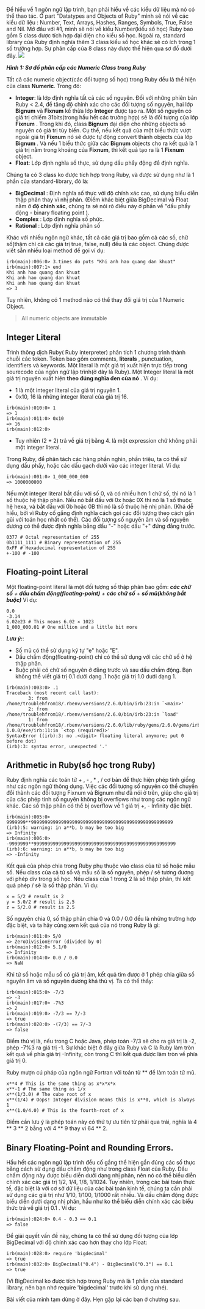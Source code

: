 Để hiểu về 1 ngôn ngữ lập trình, bạn phải hiểu về các kiểu dữ liệu mà nó có thể thao tác. Ở part "Datatypes and Objects of Ruby" mình sẽ nói về các kiểu dữ liệu : Number, Text, Arrays, Hashes, Ranges, Symbols, True, False and Nil. Mở đầu với #1, mình sẽ nói về kiểu Number(kiểu số học)
Ruby bao gồm 5 class được tích hợp đại diện cho kiểu số học. Ngoài ra, standard library của Ruby định nghĩa thêm 3 class kiểu số học khác sẽ có ích trong 1 số trường hợp. Sự phân cấp của 8 class này được thể hiện qua sơ đồ dưới đây.
![](https://images.viblo.asia/2e20c660-38d9-4c5f-9368-ef173df68b3f.png)

***Hình 1: Sơ đồ phân cấp các Numeric Class trong Ruby***

Tất cả các numeric object(các đối tượng số học) trong Ruby đều là thể hiện của class **Numeric**. Trong đó:
* **Integer**: là lớp định nghĩa tất cả các số nguyên. Đối với những phiên bản Ruby < 2.4, để tăng độ chính xác cho các đối tượng số nguyên, hai lớp **Bignum** và **Fixnum** kế thừa lớp **Integer** được tạo ra. Một số nguyên có giá trị chiếm 31bits(trong hầu hết các trường hợp) sẽ là đối tượng của lớp **Fixnum** . Trong khi đó, class **Bignum** đại diện cho những objects số nguyên có giá trị tùy biến. Cụ thể, nếu kết quả của một biểu thức vượt ngoài giá trị **Fixnum** nó sẽ được tự động convert thành objects của lớp **Bignum** . Và nếu 1 biểu thức giữa các **Bignum** objects cho ra kết quả là 1 giá trị nằm trong khoảng của **Fixnum**, thì kết quả tạo ra là 1 **Fixnum** object.
* **Float**: Lớp định nghĩa số thực, sử dụng dấu phẩy động để định nghĩa. 

Chúng ta có 3 class ko được tích hợp trong Ruby, và được sử dụng như là 1 phần của standard-library, đó là:
* **BigDecimal** : Định nghĩa số thực với độ chính xác cao, sử dụng biểu diễn thập phân thay vì nhị phân. (Điểm khác biệt giữa BigDecimal và Float nằm ở **độ chính xác**, chúng ta sẽ nói rõ điều này ở phần về "dấu phẩy động - binary floating point ).
* **Complex** : Lớp định nghĩa số phức.
* **Rational** : Lớp định nghĩa phân số 

Khác với nhiều ngôn ngữ khác, tất cả các giá trị bao gồm cả các số, chữ số(thậm chí cả các giá trị true, false, null) đều là các object. Chúng được viết sẵn nhiều loại method để gọi ví dụ: 
```
irb(main):006:0> 3.times do puts "Khi anh hao quang dan khuat"
irb(main):007:1> end
Khi anh hao quang dan khuat
Khi anh hao quang dan khuat
Khi anh hao quang dan khuat
=> 3
```
Tuy nhiên, không có 1 method nào có thể thay đổi giá trị của 1 Numeric Object. 
> All numeric objects are immutable

## Integer Literal
Trình thông dịch Ruby( Ruby interpreter) phân tích 1 chương trình thành chuỗi các token. Token bao gồm comments, **literals** , punctuation, identifiers và keywords. 
Một literal là một giá trị xuất hiện trực tiếp trong sourecode của ngôn ngữ lập trình(ở đây là Ruby). Một Integer literal là một giá trị nguyên xuất hiện **theo đúng nghĩa đen của nó** .
Ví dụ:  
* 1 là một integer literal của giá trị nguyên 1. 
* 0x10, 16 là những integer literal của giá trị 16.
```
irb(main):010:0> 1
=> 1
irb(main):011:0> 0x10
=> 16
irb(main):012:0>
```
* Tuy nhiên (2 + 2) trả về giá trị bằng 4.  là một expression chứ không phải một integer literal.

Trong Ruby, để phân tách các hàng phần nghìn, phần triệu, ta có thể sử dụng dấu phẩy, hoặc các dấu gạch dưới vào các integer literal. Ví dụ:
```
irb(main):001:0> 1_000_000_000
=> 1000000000
```
Nếu một integer literal bắt đầu với số 0, và có nhiều hơn 1 chữ số, thì nó là 1 số thuộc hệ thập phân. Nếu nó bắt đầu với 0x hoặc 0X thì nó là 1 số thuộc hệ hexa, và bắt đầu với 0b hoặc 0B thì nó là số thuộc hệ nhị phân. (Khá dễ hiểu, bởi vì Ruby cố gắng định nghĩa cách gọi các đối tượng theo cách gần gũi với toán học nhất có thể).
Các đối tượng số nguyên âm và số nguyên dương có thể được định nghĩa bằng dấu "-" hoặc dấu "+" đứng đằng trước.
```
0377 # Octal representation of 255
0b1111_1111 # Binary representation of 255
0xFF # Hexadecimal representation of 255
+-100 # -100
```

## Floating-point Literal
Một floating-point literal là một đối tượng số thập phân bao gồm: ***các chữ số** + **dấu chấm động(floating-point)** + **các chữ số** + **số mũ(không bắt buộc)*** 
Ví dụ:
```
0.0
-3.14
6.02e23 # This means 6.02 × 1023
1_000_000.01 # One million and a little bit more
```
***Lưu ý:***:
* Số mũ có thể sử dụng ký tự "e" hoặc "E". 
* Dấu chấm động(floating-point) chỉ có thể sử dụng với các chữ số ở hệ thập phân.
* Buộc phải có chữ số nguyên ở đằng trước và sau dấu chấm động. Bạn không thể viết giá trị 0.1 dưới dạng .1 hoặc giá trị 1.0 dưới dạng 1.
```
irb(main):003:0> .1
Traceback (most recent call last):
        3: from /home/troublehfrom18/.rbenv/versions/2.6.0/bin/irb:23:in `<main>'
        2: from /home/troublehfrom18/.rbenv/versions/2.6.0/bin/irb:23:in `load'
        1: from /home/troublehfrom18/.rbenv/versions/2.6.0/lib/ruby/gems/2.6.0/gems/irb-1.0.0/exe/irb:11:in `<top (required)>'
SyntaxError ((irb):3: no .<digit> floating literal anymore; put 0 before dot)
(irb):3: syntax error, unexpected '.'
```

## Arithmetic in Ruby(số học trong Ruby)
Ruby định nghĩa các toán tử  + , - , * , /  cơ bản để thực hiện phép tính giống như các ngôn ngữ thông dụng. Việc các đối tượng số nguyên có thể chuyển đổi thành các đối tượng Fixnum và Bignum như đã nói ở trên, giúp cho giá trị của các phép tính số nguyên không bị overflows như trong các ngôn ngữ khác. Các số thập phân có thể bị overflow về 1 giá trị +, - Infinity đặc biệt.
```
irb(main):005:0> 9999999**9999999999999999999999999999999999999999999999999999
(irb):5: warning: in a**b, b may be too big
=> Infinity
irb(main):006:0> -9999999**9999999999999999999999999999999999999999999999999999 
(irb):6: warning: in a**b, b may be too big
=> -Infinity
```

Kết quả của phép chia trong Ruby phụ thuộc vào class của tử số hoặc mẫu số. Nếu class của cả tử số và mẫu số là số nguyên, phép / sẽ tương đương với phép div trong số học. Nếu class của 1 trong 2 là số thập phân, thì kết quả phép / sẽ là số thập phân. Ví dụ:
```
x = 5/2 # result is 2
y = 5.0/2 # result is 2.5
z = 5/2.0 # result is 2.5
```
Số nguyên chia 0, số thập phân chia 0 và 0.0 / 0.0 đều là những trường hợp đặc biệt, và ta hãy cùng xem kết quả của nó trong Ruby là gì:
```
irb(main):011:0> 5/0
=> ZeroDivisionError (divided by 0)
irb(main):012:0> 5.1/0
=> Infinity
irb(main):014:0> 0.0 / 0.0
=> NaN
```
Khi tử số hoặc mẫu số có giá trị âm, kết quả tìm được ở 1 phép chia giữa số nguyên âm và số nguyên dương khá thú vị. Ta có thể thấy:
```
irb(main):015:0> -7/3
=> -3
irb(main):017:0> -7%3
=> 2
irb(main):019:0> -7/3 == 7/-3
=> true
irb(main):020:0> -(7/3) == 7/-3
=> false
```
Điểm thú vị là, nếu trong C hoặc Java, phép toán -7/3 sẽ cho ra giá trị là -2, phép -7%3 ra giá trị -1. Sự khác biệt ở đây giữa Ruby và C là Ruby làm tròn kết quả về phía giá trị -Infinity, còn trong C thì kết quả được làm tròn về phía giá trị 0.

Ruby mượn cú pháp của ngôn ngữ Fortran với toán tử ** để làm toán tử mũ. 
```
x**4 # This is the same thing as x*x*x*x
x**-1 # The same thing as 1/x
x**(1/3.0) # The cube root of x
x**(1/4) # Oops! Integer division means this is x**0, which is always 1
x**(1.0/4.0) # This is the fourth-root of x
```
Điểm cần lưu ý là phép toán này có thứ tự ưu tiên từ phải qua trái, nghĩa là 4 ** 3 ** 2 bằng với 4 ** 9 thay vì 64 ** 2.

## Binary Floating-Point and Rounding Errors.
Hầu hết các ngôn ngữ lập trình đều cố gắng thể hiện gần đúng các số thực bằng cách sử dụng dấu chấm động như trong class Float của Ruby. Dấu chấm động này được biểu diễn  dưới dạng nhị phân, nên nó có thể biểu diễn chính xác các giá trị 1/2, 1/4, 1/8, 1/1024. Tuy nhiên, trong các bài toán thực tế, đặc biệt là với cơ sở dữ liệu của các bài toán kinh tế, chúng ta cần phải sử dụng các giá trị như 1/10, 1/100, 1/1000 rất nhiều. Và dấu chấm động được biểu diễn dưới dạng nhị phân, hầu như ko thể biểu diễn chính xác các biểu thức trả về giá trị 0.1 . Ví dụ:
```
irb(main):024:0> 0.4 - 0.3 == 0.1
=> false
```
Để giải quyết vấn đề này, chúng ta có thể sử dụng đối tượng của lớp BigDecimal với độ chính xác cao hơn thay cho lớp Float:
```
irb(main):028:0> require 'bigdecimal'
=> true
irb(main):032:0> BigDecimal("0.4") - BigDecimal("0.3") == 0.1 
=> true
```
(Vì BigDecimal ko được tích hợp trong Ruby mà là 1 phần của standard library, nên bạn nhớ require 'bigdecimal' trước khi sử dụng nhé).

Bài viết của mình tạm dừng ở đây. Hẹn gặp lại các bạn ở chương sau.